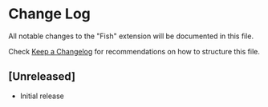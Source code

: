 # Change Log

All notable changes to the "Fish" extension will be documented in this file.

Check [Keep a Changelog](http://keepachangelog.com/) for recommendations on how to structure this file.

## [Unreleased]

- Initial release
